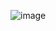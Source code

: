 ![image](https://user-images.githubusercontent.com/92623347/226479711-2c5608c3-c3dc-418d-aeec-44bd40d805ad.png)
